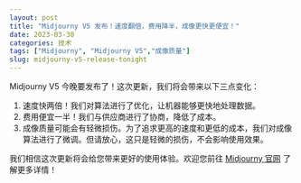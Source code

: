 ```yaml
---
layout: post
title: "Midjourny V5 发布！速度翻倍，费用降半，成像更快更便宜！"
date: 2023-03-30
categories: 技术
tags: ["Midjourny", "Midjourny V5","成像质量"]
slug: midjourny-v5-release-tonight
---
```


Midjourny V5 今晚要发布了！这次更新，我们将会带来以下三点变化：

1. 速度快两倍！我们对算法进行了优化，让机器能够更快地处理数据。
2. 费用便宜一半！我们与供应商进行了协商，降低了成本。
3. 成像质量可能会有轻微损伤。为了追求更高的速度和更低的成本，我们对成像算法进行了微调。但请放心，这只是轻微的损伤，不会影响使用效果。

我们相信这次更新将会给您带来更好的使用体验。欢迎您前往 [Midjourny 官网](https://www.midjourney.com/) 了解更多详情！